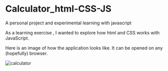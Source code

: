 # Calculator_html-CSS-JS
A personal project and experimental learning with javascript

As a learning exercise , I wanted to explore how html and CSS works with JavaScript. 

Here is an image of how the application looks like. It can be opened on any (hopefully) browser. 

![calculator](https://user-images.githubusercontent.com/114509328/198907552-e4dfaa12-221b-4153-a409-23894f819c60.jpg)

